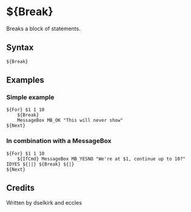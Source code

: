 # ${Break}

Breaks a block of statements.

## Syntax

    ${Break}

## Examples

### Simple example

    ${For} $1 1 10
        ${Break}
        MessageBox MB_OK "This will never show"
    ${Next}

### In combination with a MessageBox

    ${For} $1 1 10
        ${IfCmd} MessageBox MB_YESNO "We're at $1, continue up to 10?" IDYES ${||} ${Break} ${|}
    ${Next}

## Credits

Written by dselkirk and eccles
